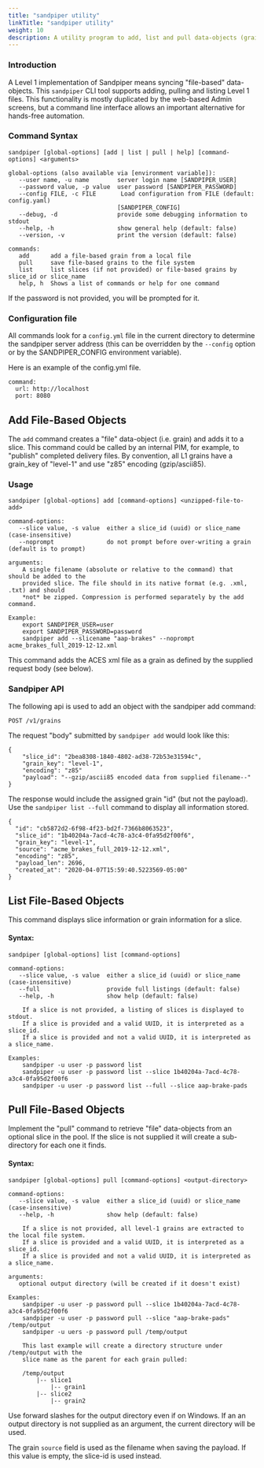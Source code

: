 ```yaml
---
title: "sandpiper utility"
linkTitle: "sandpiper utility"
weight: 10
description: A utility program to add, list and pull data-objects (grains) from a sandpiper database.
---
```


### Introduction

A Level 1 implementation of Sandpiper means syncing "file-based" data-objects. This `sandpiper` CLI tool supports adding, pulling and listing Level 1 files. This functionality is mostly duplicated by the web-based Admin screens, but a command line interface allows an important alternative for hands-free automation.

### Command Syntax

```
sandpiper [global-options] [add | list | pull | help] [command-options] <arguments>

global-options (also available via [environment variable]):
   --user name, -u name        server login name [SANDPIPER_USER]
   --password value, -p value  user password [SANDPIPER_PASSWORD]
   --config FILE, -c FILE       Load configuration from FILE (default: config.yaml)
                               [SANDPIPER_CONFIG]
   --debug, -d                 provide some debugging information to stdout
   --help, -h                  show general help (default: false)
   --version, -v               print the version (default: false)

commands:
   add      add a file-based grain from a local file
   pull     save file-based grains to the file system
   list     list slices (if not provided) or file-based grains by slice_id or slice_name
   help, h  Shows a list of commands or help for one command
```

If the password is not provided, you will be prompted for it.

### Configuration file

All commands look for a `config.yml` file in the current directory to determine the sandpiper server address (this can be overridden by the `--config` option or by the SANDPIPER_CONFIG environment variable). 

Here is an example of the config.yml file.

```
command:
  url: http://localhost
  port: 8080
```

## Add File-Based Objects

The `add` command creates a "file" data-object (i.e. grain) and adds it to a slice. This command could be called by an internal PIM, for example, to "publish" completed delivery files. By convention,
all L1 grains have a grain_key of "level-1" and use "z85" encoding (gzip/ascii85).

### Usage

```
sandpiper [global-options] add [command-options] <unzipped-file-to-add>

command-options:
   --slice value, -s value  either a slice_id (uuid) or slice_name (case-insensitive)
   --noprompt               do not prompt before over-writing a grain (default is to prompt)

arguments:
    A single filename (absolute or relative to the command) that should be added to the
    provided slice. The file should in its native format (e.g. .xml, .txt) and should
    *not* be zipped. Compression is performed separately by the add command.

Example:
    export SANDPIPER_USER=user
    export SANDPIPER_PASSWORD=password
    sandpiper add --slicename "aap-brakes" --noprompt acme_brakes_full_2019-12-12.xml
```

This command adds the ACES xml file as a grain as defined by the supplied request body (see below).
  
### Sandpiper API

The following api is used to add an object with the sandpiper add command:

```
POST /v1/grains
```

The request "body" submitted by `sandpiper add` would look like this:

```
{
    "slice_id": "2bea8308-1840-4802-ad38-72b53e31594c",
    "grain_key": "level-1",
    "encoding": "z85"
    "payload": "--gzip/ascii85 encoded data from supplied filename--"
}
```

The response would include the assigned grain "id" (but not the payload). Use the `sandpiper list --full` command to display all information stored.

```
{
  "id": "cb5872d2-6f98-4f23-bd2f-7366b8063523",
  "slice_id": "1b40204a-7acd-4c78-a3c4-0fa95d2f00f6",
  "grain_key": "level-1",
  "source": "acme_brakes_full_2019-12-12.xml",
  "encoding": "z85",
  "payload_len": 2696,
  "created_at": "2020-04-07T15:59:40.5223569-05:00"
}
```

## List File-Based Objects

This command displays slice information or grain information for a slice.

#### Syntax:

```
sandpiper [global-options] list [command-options]

command-options:
   --slice value, -s value  either a slice_id (uuid) or slice_name (case-insensitive)
   --full                   provide full listings (default: false)
   --help, -h               show help (default: false)

    If a slice is not provided, a listing of slices is displayed to stdout.
    If a slice is provided and a valid UUID, it is interpreted as a slice_id.
    If a slice is provided and not a valid UUID, it is interpreted as a slice_name. 

Examples:
    sandpiper -u user -p password list
    sandpiper -u user -p password list --slice 1b40204a-7acd-4c78-a3c4-0fa95d2f00f6
    sandpiper -u user -p password list --full --slice aap-brake-pads
```

## Pull File-Based Objects

Implement the "pull" command to retrieve "file" data-objects from an optional slice in the pool. If the slice is not supplied it will create a sub-directory for each one it finds.

#### Syntax:

```
sandpiper [global-options] pull [command-options] <output-directory>

command-options:
   --slice value, -s value  either a slice_id (uuid) or slice_name (case-insensitive)
   --help, -h               show help (default: false)

    If a slice is not provided, all level-1 grains are extracted to the local file system.
    If a slice is provided and a valid UUID, it is interpreted as a slice_id.
    If a slice is provided and not a valid UUID, it is interpreted as a slice_name.  

arguments:
   optional output directory (will be created if it doesn't exist)

Examples:
    sandpiper -u user -p password pull --slice 1b40204a-7acd-4c78-a3c4-0fa95d2f00f6
    sandpiper -u user -p password pull --slice "aap-brake-pads" /temp/output
    sandpiper -u uers -p password pull /temp/output

    This last example will create a directory structure under /temp/output with the
    slice name as the parent for each grain pulled:

    /temp/output
        |-- slice1
            |-- grain1
        |-- slice2
            |-- grain2 
```
    
Use forward slashes for the output directory even if on Windows. If an an output directory is not supplied as an argument, the current directory will be used.

The grain `source` field is used as the filename when saving the payload. If this value is empty, the slice-id is used instead.
